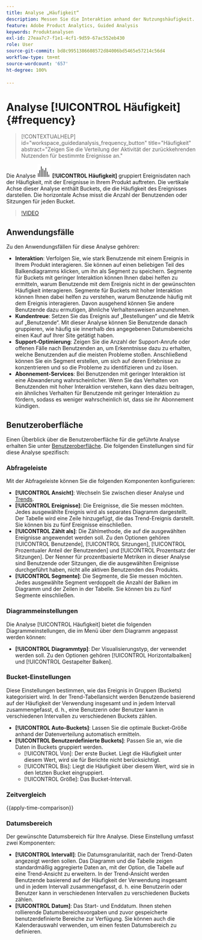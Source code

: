 ```yaml
---
title: Analyse „Häufigkeit“
description: Messen Sie die Interaktion anhand der Nutzungshäufigkeit.
feature: Adobe Product Analytics, Guided Analysis
keywords: Produktanalysen
exl-id: 27eaa7c7-f1e1-4cf1-9d59-67ac552eb430
role: User
source-git-commit: bd8c9951386608572d84006bd5465e57214c56d4
workflow-type: tm+mt
source-wordcount: '657'
ht-degree: 100%

---
```


# Analyse [!UICONTROL Häufigkeit] {#frequency}

<!-- markdownlint-disable MD034 -->

>[!CONTEXTUALHELP]
>id="workspace_guidedanalysis_frequency_button"
>title="Häufigkeit"
>abstract="Zeigen Sie die Verteilung der Aktivität der zurückkehrenden Nutzenden für bestimmte Ereignisse an."

<!-- markdownlint-enable MD034 -->

Die Analyse ![Frequency](/help/assets/icons/Histogram.svg) **[!UICONTROL Häufigkeit]** gruppiert Ereignisdaten nach der Häufigkeit, mit der Ereignisse in Ihrem Produkt auftreten. Die vertikale Achse dieser Analyse enthält Buckets, die die Häufigkeit des Ereignisses darstellen. Die horizontale Achse misst die Anzahl der Benutzenden oder Sitzungen für jeden Bucket.

>[!VIDEO](https://video.tv.adobe.com/v/3428089/?quality=12&learn=on)

## Anwendungsfälle

Zu den Anwendungsfällen für diese Analyse gehören:

* **Interaktion**: Verfolgen Sie, wie stark Benutzende mit einem Ereignis in Ihrem Produkt interagieren. Sie können auf einen beliebigen Teil des Balkendiagramms klicken, um ihn als Segment zu speichern. Segmente für Buckets mit geringer Interaktion können Ihnen dabei helfen zu ermitteln, warum Benutzende mit dem Ereignis nicht in der gewünschten Häufigkeit interagieren. Segmente für Buckets mit hoher Interaktion können Ihnen dabei helfen zu verstehen, warum Benutzende häufig mit dem Ereignis interagieren. Davon ausgehend können Sie andere Benutzende dazu ermutigen, ähnliche Verhaltensweisen anzunehmen.
* **Kundentreue**: Setzen Sie das Ereignis auf „Bestellungen“ und die Metrik auf „Benutzende“. Mit dieser Analyse können Sie Benutzende danach gruppieren, wie häufig sie innerhalb des angegebenen Datumsbereichs einen Kauf auf Ihrer Site getätigt haben.
* **Support-Optimierung**: Zeigen Sie die Anzahl der Support-Anrufe oder offenen Fälle nach Benutzenden an, um Erkenntnisse dazu zu erhalten, welche Benutzenden auf die meisten Probleme stoßen. Anschließend können Sie ein Segment erstellen, um sich auf deren Erlebnisse zu konzentrieren und so die Probleme zu identifizieren und zu lösen.
* **Abonnement-Services**: Bei Benutzenden mit geringer Interaktion ist eine Abwanderung wahrscheinlicher. Wenn Sie das Verhalten von Benutzenden mit hoher Interaktion verstehen, kann dies dazu beitragen, ein ähnliches Verhalten für Benutzende mit geringer Interaktion zu fördern, sodass es weniger wahrscheinlich ist, dass sie ihr Abonnement kündigen.

## Benutzeroberfläche

Einen Überblick über die Benutzeroberfläche für die geführte Analyse erhalten Sie unter [Benutzeroberfläche](../overview.md#interface). Die folgenden Einstellungen sind für diese Analyse spezifisch:

### Abfrageleiste

Mit der Abfrageleiste können Sie die folgenden Komponenten konfigurieren:

* **[!UICONTROL Ansicht]**: Wechseln Sie zwischen dieser Analyse und [Trends](trends.md).
* **[!UICONTROL Ereignisse]**: Die Ereignisse, die Sie messen möchten. Jedes ausgewählte Ereignis wird als separates Diagramm dargestellt. Der Tabelle wird eine Zeile hinzugefügt, die das Trend-Ereignis darstellt. Sie können bis zu fünf Ereignisse einschließen.
* **[!UICONTROL Zählt als]**: Die Zählmethode, die auf die ausgewählten Ereignisse angewendet werden soll. Zu den Optionen gehören [!UICONTROL Benutzende], [!UICONTROL Sitzungen], [!UICONTROL Prozentualer Anteil der Benutzenden] und [!UICONTROL Prozentsatz der Sitzungen]. Der Nenner für prozentbasierte Metriken in dieser Analyse sind Benutzende oder Sitzungen, die die ausgewählten Ereignisse durchgeführt haben, nicht alle aktiven Benutzenden des Produkts.
* **[!UICONTROL Segmente]**: Die Segmente, die Sie messen möchten. Jedes ausgewählte Segment verdoppelt die Anzahl der Balken im Diagramm und der Zeilen in der Tabelle. Sie können bis zu fünf Segmente einschließen.

### Diagrammeinstellungen

Die Analyse [!UICONTROL Häufigkeit] bietet die folgenden Diagrammeinstellungen, die im Menü über dem Diagramm angepasst werden können:

* **[!UICONTROL Diagrammtyp]**: Der Visualisierungstyp, der verwendet werden soll. Zu den Optionen gehören [!UICONTROL Horizontalbalken] und [!UICONTROL Gestapelter Balken].

### Bucket-Einstellungen

Diese Einstellungen bestimmen, wie das Ereignis in Gruppen (Buckets) kategorisiert wird. In der Trend-Tabellansicht werden Benutzende basierend auf der Häufigkeit der Verwendung insgesamt und in jedem Intervall zusammengefasst, d. h., eine Benutzerin oder Benutzer kann in verschiedenen Intervallen zu verschiedenen Buckets zählen.

* **[!UICONTROL Auto-Buckets]**: Lassen Sie die optimale Bucket-Größe anhand der Datenverteilung automatisch ermitteln.
* **[!UICONTROL Benutzerdefinierte Buckets]**: Passen Sie an, wie die Daten in Buckets gruppiert werden.
   * [!UICONTROL Von]: Der erste Bucket. Liegt die Häufigkeit unter diesem Wert, wird sie für Berichte nicht berücksichtigt.
   * [!UICONTROL Bis]: Liegt die Häufigkeit über diesem Wert, wird sie in den letzten Bucket eingruppiert.
   * [!UICONTROL Größe]: Das Bucket-Intervall.

### Zeitvergleich

{{apply-time-comparison}}

### Datumsbereich

Der gewünschte Datumsbereich für Ihre Analyse. Diese Einstellung umfasst zwei Komponenten:

* **[!UICONTROL Intervall]**: Die Datumsgranularität, nach der Trend-Daten angezeigt werden sollen. Das Diagramm und die Tabelle zeigen standardmäßig aggregierte Daten an, mit der Option, die Tabelle auf eine Trend-Ansicht zu erweitern. In der Trend-Ansicht werden Benutzende basierend auf der Häufigkeit der Verwendung insgesamt und in jedem Intervall zusammengefasst, d. h. eine Benutzerin oder Benutzer kann in verschiedenen Intervallen zu verschiedenen Buckets zählen.
* **[!UICONTROL Datum]**: Das Start- und Enddatum. Ihnen stehen rollierende Datumsbereichsvorgaben und zuvor gespeicherte benutzerdefinierte Bereiche zur Verfügung. Sie können auch die Kalenderauswahl verwenden, um einen festen Datumsbereich zu definieren.


<!--
## Example

See below foran example of the analysis.

![Frequency](../assets/frequency.png)

-->
